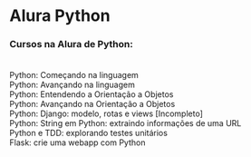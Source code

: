 # Alura Python
### Cursos na Alura de Python: <br> <br>
  Python: Começando na linguagem <br>
  Python: Avançando na linguagem <br>
  Python: Entendendo a Orientação a Objetos <br>
  Python: Avançando na Orientação a Objetos <br>
  Python: Django: modelo, rotas e views [Incompleto] <br>
  Python: String em Python: extraindo informações de uma URL <br>
  Python e TDD: explorando testes unitários <br>
  Flask: crie uma webapp com Python

